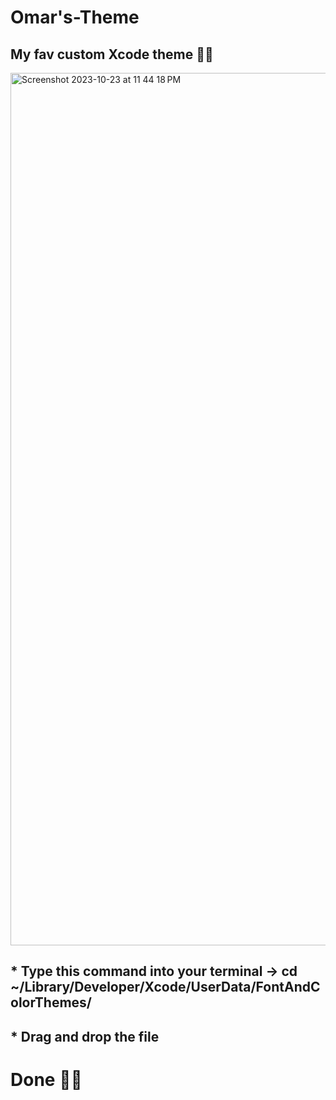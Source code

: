 # Omar's-Theme
## My fav custom Xcode theme 🍭🩷
<img width="1396" alt="Screenshot 2023-10-23 at 11 44 18 PM" src="https://github.com/oradwanomar/Omar-s-Theme/assets/94869017/09a5557b-ff9f-4efa-bfc6-7ac7cef39a38">

## * Type this command into your terminal -> cd ~/Library/Developer/Xcode/UserData/FontAndColorThemes/
## * Drag and drop the file
# Done 💜😁
